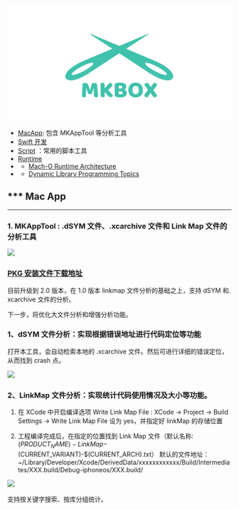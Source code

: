 
![](./source/icon_mkbox.png)

- [MacApp](./macApp/README.md): 包含 MKAppTool 等分析工具
- [Swift  开发](./swift)
- [Script](./script) ：常用的脚本工具
- [Runtime](./runtime)
- -  [Mach-O Runtime Architecture](./runtime/Mach-ORuntimeArchitecture.pdf)
- -  [Dynamic Library Programming Topics](./runtime/DynamicLibraryProgrammingTopics.pdf)


*** Mac App
------
___


### 1. MKAppTool : .dSYM 文件、.xcarchive 文件和 Link Map 文件的分析工具


![](https://github.com/mythkiven/MKAppTool/blob/master/MKAppTool/MKLinkMap/Assets.xcassets/AppIcon.appiconset/icon512.png)

### [PKG 安装文件下载地址](https://github.com/mythkiven/mkBox/releases/tag/MKAppTool)
目前升级到 2.0 版本，在 1.0 版本 linkmap 文件分析的基础之上，支持 dSYM 和. xcarchive 文件的分析。

下一步，将优化大文件分析和增强分析功能。

### 1、dSYM 文件分析：实现根据错误地址进行代码定位等功能

打开本工具，会自动检索本地的 .xcarchive 文件。然后可进行详细的错误定位，从而找到 crash 点。

![](https://raw.githubusercontent.com/mythkiven/mkBox/master/source/dsym8945878483.png)

### 2、LinkMap 文件分析：实现统计代码使用情况及大小等功能。

1. 在 XCode 中开启编译选项 Write Link Map File : XCode -> Project -> Build Settings ->  Write Link Map File 设为 yes，并指定好 linkMap 的存储位置

2. 工程编译完成后，在指定的位置找到 Link Map 文件（默认名称:$(PRODUCT_NAME)-LinkMap-$(CURRENT_VARIANT)-$(CURRENT_ARCH).txt）
默认的文件地址：~/Library/Developer/Xcode/DerivedData/xxxxxxxxxxxx/Build/Intermediates/XXX.build/Debug-iphoneos/XXX.build/

![](https://raw.githubusercontent.com/mythkiven/mkBox/master/source/linkmap03445423.png)

支持按关键字搜索、按库分组统计。
